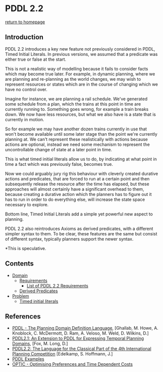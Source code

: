 # PDDL 2.2
[return to homepage](../../readme.md)

## Introduction
PDDL 2.2 introduces a key new feature not previously considered in PDDL, Timed Initial Literals. In previous versions, we assumed that a predicate was either true or false at the start.

This is not a realistic way of modelling because it fails to consider facts which may become true later. For example, in dynamic planning, where we are planning and re-planning as the world changes, we may wish to represent resources or states which are in the course of changing which we have no control over.

Imagine for instance, we are planning a rail schedule. We've generated some schedule from a plan, which the trains at this point in time are currently running to. Something goes wrong, for example a train breaks down. We now have less resources, but what we also have is a state that is currently in motion.

So for example we may have another dozen trains currently in use that won't become available until some later stage than the point we're currently planning at. We can't represent these realistically with actions because actions are optional, instead we need some mechanism to represent the uncontrollable change of state at a later point in time.

This is what timed initial literals allow us to do, by indicating at what point in time a fact which was previously false, becomes true.

Now we could arguably jury rig this behaviour with cleverly created durative actions and predicates, that are forced to run at a certain point and then subsequently release the resource after the time has elapsed, but these approaches will almost certainly have a significant overhead to them, because creating a durative action which the planners has to figure out it has to run in order to do everything else, will increase the state space necessary to explore.

Bottom line, Timed Initial Literals add a simple yet powerful new aspect to planning.

PDDL 2.2 also reintroduces Axioms as derived predicates, with a different simpler syntax to them. To be clear, these features are the same but consist of different syntax, typically planners support the newer syntax.

*This is speculative.

## Contents
- [Domain](./domain.md)
    - [Requirements](./domain.md#requirements)
        - [List of PDDL 2.2 Requirements](./domain.md#list-of-requirements)
    - [Derived Predicates](./domain.md#derived-predicates)
- [Problem](./problem.md)
    - [Timed initial literals](./problem.md#timed-initial-literals)

## References
- [PDDL - The Planning Domain Definition Language](http://www.cs.cmu.edu/~mmv/planning/readings/98aips-PDDL.pdf), [Ghallab, M. Howe, A. Knoblock, C. McDermott, D. Ram, A. Veloso, M. Weld, D. Wilkins, D.]
- [PDDL2.1: An Extension to PDDL for Expressing Temporal Planning Domains](https://jair.org/index.php/jair/article/view/10352/24759), [Fox, M. Long, D.]
- [PDDL2.2: The Language for the Classical Part of the 4th International Planning Competition](https://pdfs.semanticscholar.org/4b3c/0706d2673d817cc7c33e580858e65b134ba2.pdf) [Edelkamp, S. Hoffmann, J.]
- [PDDL Examples](https://github.com/yarox/pddl-examples)
- [OPTIC - Optimising Preferences and Time Dependent Costs](https://nms.kcl.ac.uk/planning/software/optic.html)